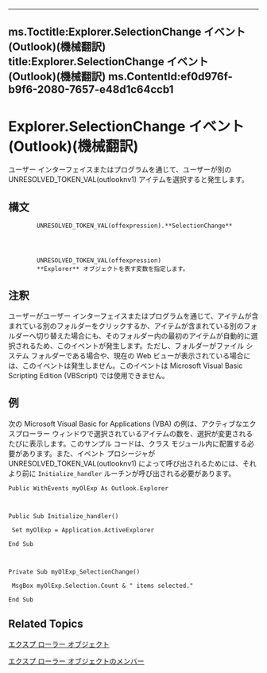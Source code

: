 

---
ms.Toctitle:Explorer.SelectionChange イベント (Outlook)(機械翻訳)
title:Explorer.SelectionChange イベント (Outlook)(機械翻訳)
ms.ContentId:ef0d976f-b9f6-2080-7657-e48d1c64ccb1
---
# Explorer.SelectionChange イベント (Outlook)(機械翻訳)




ユーザー インターフェイスまたはプログラムを通じて、ユーザーが別の UNRESOLVED_TOKEN_VAL(outlooknv1) アイテムを選択すると発生します。

## 構文

            UNRESOLVED_TOKEN_VAL(offexpression).**SelectionChange**




            UNRESOLVED_TOKEN_VAL(offexpression)
            **Explorer** オブジェクトを表す変数を指定します。



## 注釈
ユーザーがユーザー インターフェイスまたはプログラムを通じて、アイテムが含まれている別のフォルダーをクリックするか、アイテムが含まれている別のフォルダーへ切り替えた場合にも、そのフォルダー内の最初のアイテムが自動的に選択されるため、このイベントが発生します。ただし、フォルダーがファイル システム フォルダーである場合や、現在の Web ビューが表示されている場合には、このイベントは発生しません。このイベントは Microsoft Visual Basic Scripting Edition (VBScript) では使用できません。



## 例
次の Microsoft Visual Basic for Applications (VBA) の例は、アクティブなエクスプローラー ウィンドウで選択されているアイテムの数を、選択が変更されるたびに表示します。このサンプル コードは、クラス モジュール内に配置する必要があります。また、イベント プロシージャが UNRESOLVED_TOKEN_VAL(outlooknv1) によって呼び出されるためには、それより前に `Initialize_handler` ルーチンが呼び出される必要があります。

```vba
Public WithEvents myOlExp As Outlook.Explorer 
 
 
 
Public Sub Initialize_handler() 
 
 Set myOlExp = Application.ActiveExplorer 
 
End Sub 
 
 
 
Private Sub myOlExp_SelectionChange() 
 
 MsgBox myOlExp.Selection.Count & " items selected." 
 
End Sub
```




## Related Topics

[エクスプ ローラー オブジェクト](026591e5-049f-503a-4166-34e6dbc225fb.md)

[エクスプ ローラー オブジェクトのメンバー](4412c507-4dcd-6005-b9c8-11824624250d.md)




